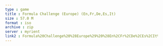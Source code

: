 ```yaml
---
type : game
title : Formula Challenge (Europe) (En,Fr,De,Es,It)
size : 57.0 M
format : iso
archive : zip
server : myrient
link2 : Formula%20Challenge%20%28Europe%29%20%28En%2CFr%2CDe%2CEs%2CIt%29
---
```

